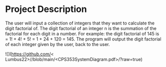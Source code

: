 # Project Description

The user will input a collection of integers that they want to calculate the digit factorial of. The digit factorial of an integer n is the summation of the factorial for each digit in a number. For example: the digit factorial of 145 is = 1! + 4! + 5! = 1 + 24 + 120 = 145. The program will output the digit factorial of each integer given by the user, back to the user.


![<System Diagram>](https://github.com/<
Lumbus22>/<CPS353Project>/blob/main/<CPS353SystemDiagram.pdf>/<CPS353SystemDiagram>?raw=true)
